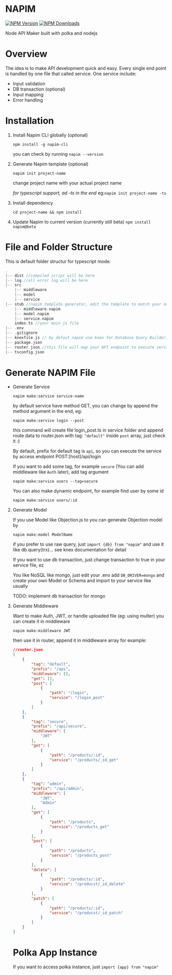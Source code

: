 # NAPIM

[![NPM Version][npm-image]][npm-url]
[![NPM Downloads][downloads-image]][downloads-url]

Node API Maker built with polka and nodejs

# Overview
The idea is to make API development quick and easy. Every single end point is handled by one file that called service. One service include:
- Input validation
- DB transaction (optional)
- Input mapping
- Error handling

# Installation
1. Install Napim CLI globally (optional)

    `npm install -g napim-cli`
    
    you can check by running `napim --version`
2. Generate Napim template (optional)
    
    `napim init project-name`
    
    change project name with your actual project name
    
    *for typescript support, ad -ts in the end* eg:`napim init project-name -ts`
    
3. Install dependency
  
    `cd project-name && npm install`

4. Update Napim to current version (currently still beta)
    `npm install napim@beta`
# File and Folder Structure
  
This is default folder structur for typescript mode:
``` php
.
|-- dist //compiled script will be here
|-- log //all error log will be here
|-- src
    |-- middleware
    |-- model
    |-- service
|-- stub //napim template generator, edit the template to match your needs
    |-- middleware.napim
    |-- model.napim
    |-- service.napim
    index.ts //your main js file
|-- .env
|-- .gitignore
|-- knexfile.js // by defaut napim use knex for Database Query Builder, delete it if you use nosql like mongo
|-- package.json
|-- router.json //this file will map your API endpoint to execute service file
|-- tsconfig.json
```
# Generate NAPIM File

- Generate Service
    
    `napim make:service service-name`
    
    by default service have method GET, you can change by append the method argument in the end, eg:
    
    `napim make:service login --post`
    
    this command will create file login_post.ts in service folder and append route data to router.json with tag: `"default"` inside `post` array, just check it :)
    
    By default, prefix for default tag is `api`, so you can execute the service by access endpoint POST:[host]/api/login
    
    If you want to add some tag, for example `secure` (You can add middleware like `Auth` later), add tag argument
    
    `napim make:service users --tag=secure`
    
    You can also make dynamic endpoint, for example find user by some id
    
    `napim make:service users/:id`

2. Generate Model
    
    If you use Model like Objection.js to you can generate Objection model by
    
    `napim make:model ModelName`
    
    if you prefer to use raw query, just `import {db} from "napim"` and use it like db.query(trx)... see knex documentation for detail
    
    If you want to use db transaction, just change transaction to true in your service file, ez
    
    You like NoSQL like mongo, just edit your .env add `DB_DRIVER=mongo` and create your own Model or Schema and import to your service like usually
    
    TODO: implement db transaction for mongo
  
3. Generate Middleware
  
    Want to make Auth, JWT, or handle uploaded file (eg: using multer) you can create it in middleware
    
    `napim make:middleware JWT`
    
    then use it in router, append it in middleware array for example:
    
    ``` json
    //router.json
    [
        {
            "tag": "default",
            "prefix": "/api",
            "middleware": [],
            "get": [],
            "post": [
                {
                    "path": "/login",
                    "service": "/login_post"
                }
            ]
        },
        {
            "tag": "secure",
            "prefix": "/api/secure",
            "middleware": [
                "JWT"
            ],
            "get": [
                {
                    "path": "/products/:id",
                    "service": "/products/_id_get"
                }
            ]
        },
        {
            "tag": "admin",
            "prefix": "/api/admin",
            "middleware": [
                "JWT",
                "Admin"
            ],
            "get": [
                {
                    "path": "/products",
                    "service": "/products_get"
                }
            ],
            "post": [
                {
                    "path": "/products",
                    "service": "/products_post"
                }
            ],
            "delete": [
                {
                    "path": "/products/:id",
                    "service": "/producst/_id_delete"
                }
            ],
            "patch": [
                {
                    "path": "/products/:id",
                    "service": "/producst/_id_patch"
                }
            ]
        }
    ]
    ```
    # Polka App Instance
    
    If you want to access polka instance, just `import {app} from "napim"`
 
[npm-image]: https://img.shields.io/npm/v/napim.svg
[npm-url]: https://npmjs.org/package/napim
[downloads-image]: https://img.shields.io/npm/dm/napim.svg
[downloads-url]: https://npmjs.org/package/body-parser